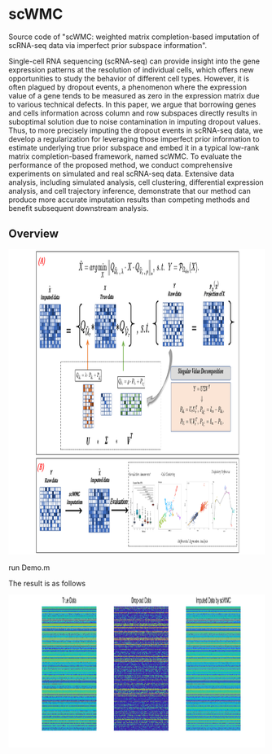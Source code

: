 # scWMC
Source code of "scWMC: weighted matrix completion-based imputation of scRNA-seq data via imperfect prior subspace information".

Single-cell RNA sequencing (scRNA-seq) can provide insight into the gene expression patterns at the resolution of individual cells, which offers new opportunities to study the behavior of different cell types. However, it is often plagued by dropout events, a phenomenon where the expression value of a gene tends to be measured as zero in the expression matrix due to various technical defects. In this paper, we argue that borrowing genes and cells information across column and row subspaces directly results in suboptimal solution due to noise contamination in imputing dropout values. Thus, to more precisely imputing the dropout events in scRNA-seq data, we develop a regularization for
leveraging those imperfect prior information to estimate underlying true prior subspace and embed it in a typical low-rank matrix completion-based framework, named scWMC. To evaluate the performance of the proposed method, we conduct comprehensive experiments on simulated and real scRNA-seq data. Extensive data analysis, including simulated analysis, cell clustering, differential expression analysis, and cell trajectory inference, demonstrate that our method can produce more accurate imputation results than competing methods and benefit subsequent downstream analysis.

## Overview
<img src="https://github.com/XuYuanchi/scWMC/blob/main/model.png" height="600" width="1000">

run Demo.m

The result is as follows

<img src="https://github.com/XuYuanchi/scWMC/blob/main/result_sWMC.png" height="300" width="1200">
